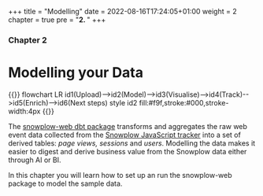 +++
title = "Modelling"
date = 2022-08-16T17:24:05+01:00
weight = 2
chapter = true
pre = "<b>2. </b>"
+++

### Chapter 2

# Modelling your Data

{{<mermaid>}}
flowchart LR
    id1(Upload)-->id2(Model)-->id3(Visualise)-->id4(Track)-->id5(Enrich)-->id6(Next steps)
    style id2 fill:#f9f,stroke:#000,stroke-width:4px
{{</mermaid >}}


The [snowplow-web dbt package](https://hub.getdbt.com/snowplow/snowplow_web/latest/) transforms and aggregates the raw web event data collected from the [Snowplow JavaScript tracker](https://github.com/snowplow/snowplow-javascript-tracker) into a set of derived tables: *page views, sessions* and *users*. Modelling the data makes it easier to digest and derive business value from the Snowplow data either through AI or BI.

In this chapter you will learn how to set up an run the snowplow-web package to model the sample data.
